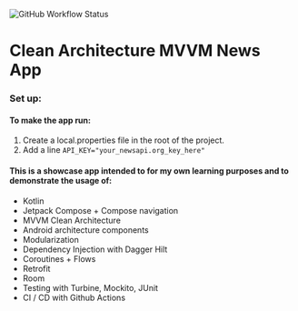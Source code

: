 
![GitHub Workflow Status](https://img.shields.io/github/actions/workflow/status/nsmirosh/NewsApp/ci.yml?branch=main)

# Clean Architecture MVVM News App

### Set up: 

#### To make the app run:
1. Create a local.properties file in the root of the project.
2. Add a line `API_KEY="your_newsapi.org_key_here"`

#### This is a showcase app intended to for my own learning purposes and to demonstrate the usage of: 

- Kotlin
- Jetpack Compose + Compose navigation
- MVVM Clean Architecture
- Android architecture components
- Modularization
- Dependency Injection with Dagger Hilt
- Coroutines + Flows
- Retrofit
- Room
- Testing with Turbine, Mockito, JUnit
- CI / CD with Github Actions

